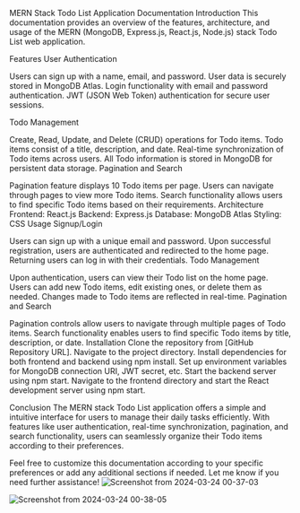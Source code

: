 MERN Stack Todo List Application Documentation
Introduction
This documentation provides an overview of the features, architecture, and usage of the MERN (MongoDB, Express.js, React.js, Node.js) stack Todo List web application.

Features
User Authentication

Users can sign up with a name, email, and password.
User data is securely stored in MongoDB Atlas.
Login functionality with email and password authentication.
JWT (JSON Web Token) authentication for secure user sessions.
  
Todo Management

Create, Read, Update, and Delete (CRUD) operations for Todo items.
Todo items consist of a title, description, and date.
Real-time synchronization of Todo items across users.
All Todo information is stored in MongoDB for persistent data storage.
Pagination and Search

Pagination feature displays 10 Todo items per page.
Users can navigate through pages to view more Todo items.
Search functionality allows users to find specific Todo items based on their requirements.
Architecture
Frontend: React.js
Backend: Express.js
Database: MongoDB Atlas
Styling: CSS
Usage
Signup/Login

Users can sign up with a unique email and password.
Upon successful registration, users are authenticated and redirected to the home page.
Returning users can log in with their credentials.
Todo Management

Upon authentication, users can view their Todo list on the home page.
Users can add new Todo items, edit existing ones, or delete them as needed.
Changes made to Todo items are reflected in real-time.
Pagination and Search

Pagination controls allow users to navigate through multiple pages of Todo items.
Search functionality enables users to find specific Todo items by title, description, or date.
Installation
Clone the repository from [GitHub Repository URL].
Navigate to the project directory.
Install dependencies for both frontend and backend using npm install.
Set up environment variables for MongoDB connection URI, JWT secret, etc.
Start the backend server using npm start.
Navigate to the frontend directory and start the React development server using npm start.
 
Conclusion
The MERN stack Todo List application offers a simple and intuitive interface for users to manage their daily tasks efficiently. With features like user authentication, real-time synchronization, pagination, and search functionality, users can seamlessly organize their Todo items according to their preferences.

Feel free to customize this documentation according to your specific preferences or add any additional sections if needed. Let me know if you need further assistance!
![Screenshot from 2024-03-24 00-37-03](https://github.com/skrafikulislam/job-assignment-todo/assets/92181518/c8bc03fb-7563-453a-8e9b-fe4705102d31)



![Screenshot from 2024-03-24 00-38-05](https://github.com/skrafikulislam/job-assignment-todo/assets/92181518/a4086732-921d-44e7-8d36-b3d29ebf65da)


